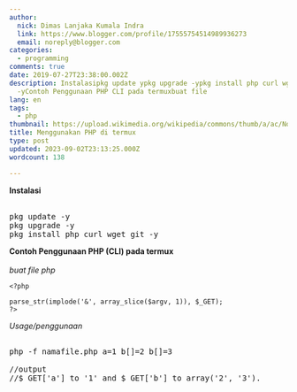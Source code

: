 ```yaml
---
author:
  nick: Dimas Lanjaka Kumala Indra
  link: https://www.blogger.com/profile/17555754514989936273
  email: noreply@blogger.com
categories:
  - programming
comments: true
date: 2019-07-27T23:38:00.002Z
description: Instalasipkg update ypkg upgrade -ypkg install php curl wget git
  -yContoh Penggunaan PHP CLI pada termuxbuat file
lang: en
tags:
  - php
thumbnail: https://upload.wikimedia.org/wikipedia/commons/thumb/a/ac/No_image_available.svg/2048px-No_image_available.svg.png
title: Menggunakan PHP di termux
type: post
updated: 2023-09-02T23:13:25.000Z
wordcount: 138

---
```


<div dir="ltr" style="text-align: left;" trbidi="on"><b>Instalasi</b><br><br><pre>pkg update -y<br>pkg upgrade -y<br>pkg install php curl wget git -y<br></pre><b>Contoh Penggunaan PHP (CLI) pada termux</b><br><br><i>buat file php</i><pre><code><span class="html"><span class="default">&lt;?php<br><br>parse_str</span><span class="keyword">(</span><span class="default">implode</span><span class="keyword">(</span><span class="string">'&amp;'</span><span class="keyword">, </span><span class="default">array_slice</span><span class="keyword">(</span><span class="default">$argv</span><span class="keyword">, </span><span class="default">1</span><span class="keyword">)), </span><span class="default">$_GET</span><span class="keyword">);<br></span><span class="default">?&gt;</span></span></code><br></pre><i>Usage/penggunaan</i><pre><br>php -f namafile.php a=1 b[]=2 b[]=3<br><br>//output<br>//$_GET['a'] to '1' and $_GET['b'] to array('2', '3').<br></pre></div>